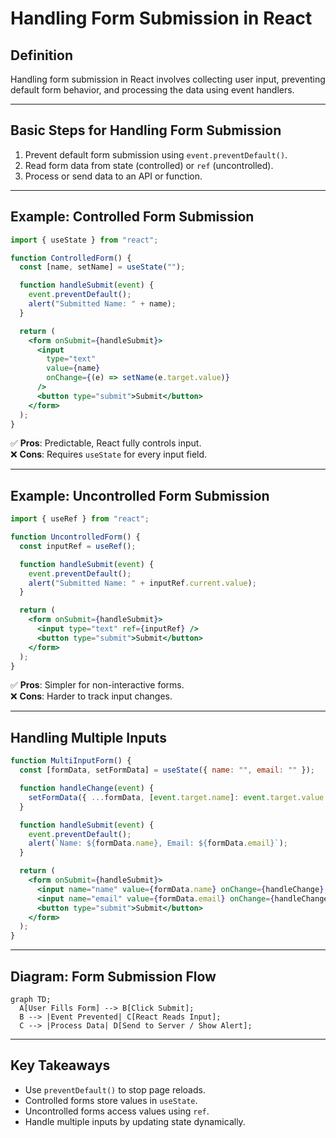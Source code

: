 # **Handling Form Submission in React**  

## **Definition**  
Handling form submission in React involves collecting user input, preventing default form behavior, and processing the data using event handlers.  

---

## **Basic Steps for Handling Form Submission**  
1. Prevent default form submission using `event.preventDefault()`.  
2. Read form data from state (controlled) or `ref` (uncontrolled).  
3. Process or send data to an API or function.  

---

## **Example: Controlled Form Submission**  

```jsx
import { useState } from "react";

function ControlledForm() {
  const [name, setName] = useState("");

  function handleSubmit(event) {
    event.preventDefault();
    alert("Submitted Name: " + name);
  }

  return (
    <form onSubmit={handleSubmit}>
      <input 
        type="text" 
        value={name} 
        onChange={(e) => setName(e.target.value)} 
      />
      <button type="submit">Submit</button>
    </form>
  );
}
```
✅ **Pros**: Predictable, React fully controls input.  
❌ **Cons**: Requires `useState` for every input field.  

---

## **Example: Uncontrolled Form Submission**  

```jsx
import { useRef } from "react";

function UncontrolledForm() {
  const inputRef = useRef();

  function handleSubmit(event) {
    event.preventDefault();
    alert("Submitted Name: " + inputRef.current.value);
  }

  return (
    <form onSubmit={handleSubmit}>
      <input type="text" ref={inputRef} />
      <button type="submit">Submit</button>
    </form>
  );
}
```
✅ **Pros**: Simpler for non-interactive forms.  
❌ **Cons**: Harder to track input changes.  

---

## **Handling Multiple Inputs**  

```jsx
function MultiInputForm() {
  const [formData, setFormData] = useState({ name: "", email: "" });

  function handleChange(event) {
    setFormData({ ...formData, [event.target.name]: event.target.value });
  }

  function handleSubmit(event) {
    event.preventDefault();
    alert(`Name: ${formData.name}, Email: ${formData.email}`);
  }

  return (
    <form onSubmit={handleSubmit}>
      <input name="name" value={formData.name} onChange={handleChange} />
      <input name="email" value={formData.email} onChange={handleChange} />
      <button type="submit">Submit</button>
    </form>
  );
}
```

---

## **Diagram: Form Submission Flow**  

```mermaid
graph TD;
  A[User Fills Form] --> B[Click Submit];
  B --> |Event Prevented| C[React Reads Input];
  C --> |Process Data| D[Send to Server / Show Alert];
```

---

## **Key Takeaways**  
- Use `preventDefault()` to stop page reloads.  
- Controlled forms store values in `useState`.  
- Uncontrolled forms access values using `ref`.  
- Handle multiple inputs by updating state dynamically.